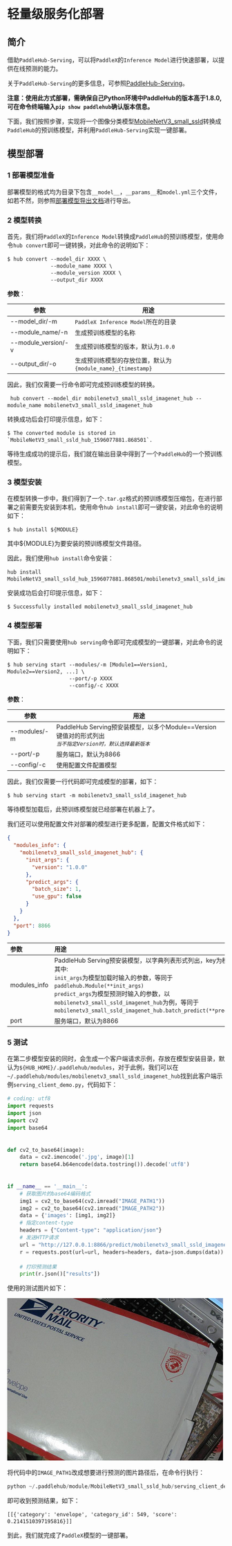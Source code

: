 # 轻量级服务化部署
## 简介
借助`PaddleHub-Serving`，可以将`PaddleX`的`Inference Model`进行快速部署，以提供在线预测的能力。

关于`PaddleHub-Serving`的更多信息，可参照[PaddleHub-Serving](https://github.com/PaddlePaddle/PaddleHub/blob/develop/docs/tutorial/serving.md)。

**注意：使用此方式部署，需确保自己Python环境中PaddleHub的版本高于1.8.0, 可在命令终端输入`pip show paddlehub`确认版本信息。**


下面，我们按照步骤，实现将一个图像分类模型[MobileNetV3_small_ssld](https://bj.bcebos.com/paddlex/models/mobilenetv3_small_ssld_imagenet.tar.gz)转换成`PaddleHub`的预训练模型，并利用`PaddleHub-Serving`实现一键部署。


## 模型部署

### 1 部署模型准备
部署模型的格式均为目录下包含`__model__`，`__params__`和`model.yml`三个文件，如若不然，则参照[部署模型导出文档](./export_model.md)进行导出。

### 2 模型转换
首先，我们将`PaddleX`的`Inference Model`转换成`PaddleHub`的预训练模型，使用命令`hub convert`即可一键转换，对此命令的说明如下：

```shell
$ hub convert --model_dir XXXX \
              --module_name XXXX \
              --module_version XXXX \
              --output_dir XXXX
```
**参数**：

|参数|用途|
|-|-|
|--model_dir/-m|`PaddleX Inference Model`所在的目录|
|--module_name/-n|生成预训练模型的名称|
|--module_version/-v|生成预训练模型的版本，默认为`1.0.0`|
|--output_dir/-o|生成预训练模型的存放位置，默认为`{module_name}_{timestamp}`|

因此，我们仅需要一行命令即可完成预训练模型的转换。

```shell
 hub convert --model_dir mobilenetv3_small_ssld_imagenet_hub --module_name mobilenetv3_small_ssld_imagenet_hub
```

转换成功后会打印提示信息，如下：
```shell
$ The converted module is stored in `MobileNetV3_small_ssld_hub_1596077881.868501`.
```
等待生成成功的提示后，我们就在输出目录中得到了一个`PaddleHub`的一个预训练模型。

### 3 模型安装
在模型转换一步中，我们得到了一个`.tar.gz`格式的预训练模型压缩包，在进行部署之前需要先安装到本机，使用命令`hub install`即可一键安装，对此命令的说明如下：
```shell
$ hub install ${MODULE}
```
其中${MODULE}为要安装的预训练模型文件路径。

因此，我们使用`hub install`命令安装：
```shell
hub install MobileNetV3_small_ssld_hub_1596077881.868501/mobilenetv3_small_ssld_imagenet_hub.tar.gz
```
安装成功后会打印提示信息，如下：
```shell
$ Successfully installed mobilenetv3_small_ssld_imagenet_hub
```

### 4 模型部署
下面，我们只需要使用`hub serving`命令即可完成模型的一键部署，对此命令的说明如下：
```shell
$ hub serving start --modules/-m [Module1==Version1, Module2==Version2, ...] \
                    --port/-p XXXX
                    --config/-c XXXX
```

**参数**：

|参数|用途|
|-|-|
|--modules/-m|PaddleHub Serving预安装模型，以多个Module==Version键值对的形式列出<br>*`当不指定Version时，默认选择最新版本`*|
|--port/-p|服务端口，默认为8866|
|--config/-c|使用配置文件配置模型|

因此，我们仅需要一行代码即可完成模型的部署，如下：

```shell
$ hub serving start -m mobilenetv3_small_ssld_imagenet_hub
```
等待模型加载后，此预训练模型就已经部署在机器上了。

我们还可以使用配置文件对部署的模型进行更多配置，配置文件格式如下：
```json
{
  "modules_info": {
    "mobilenetv3_small_ssld_imagenet_hub": {
      "init_args": {
        "version": "1.0.0"
      },
      "predict_args": {
        "batch_size": 1,
        "use_gpu": false
      }
    }
  },
  "port": 8866
}

```
|  参数 |  用途  |
|:----- | :----- |
|modules_info|PaddleHub Serving预安装模型，以字典列表形式列出，key为模型名称。其中:<br>`init_args`为模型加载时输入的参数，等同于`paddlehub.Module(**init_args)`<br>`predict_args`为模型预测时输入的参数，以`mobilenetv3_small_ssld_imagenet_hub`为例，等同于`mobilenetv3_small_ssld_imagenet_hub.batch_predict(**predict_args)`
|port|服务端口，默认为8866|

### 5 测试
在第二步模型安装的同时，会生成一个客户端请求示例，存放在模型安装目录，默认为`${HUB_HOME}/.paddlehub/modules`，对于此例，我们可以在`~/.paddlehub/modules/mobilenetv3_small_ssld_imagenet_hub`找到此客户端示例`serving_client_demo.py`，代码如下：

```python
# coding: utf8
import requests
import json
import cv2
import base64


def cv2_to_base64(image):
    data = cv2.imencode('.jpg', image)[1]
    return base64.b64encode(data.tostring()).decode('utf8')


if __name__ == '__main__':
    # 获取图片的base64编码格式
    img1 = cv2_to_base64(cv2.imread("IMAGE_PATH1"))
    img2 = cv2_to_base64(cv2.imread("IMAGE_PATH2"))
    data = {'images': [img1, img2]}
    # 指定content-type
    headers = {"Content-type": "application/json"}
    # 发送HTTP请求
    url = "http://127.0.0.1:8866/predict/mobilenetv3_small_ssld_imagenet_hub"
    r = requests.post(url=url, headers=headers, data=json.dumps(data))

    # 打印预测结果
    print(r.json()["results"])
```
使用的测试图片如下：

![](../train/images/test.jpg)

将代码中的`IMAGE_PATH1`改成想要进行预测的图片路径后，在命令行执行：
```python
python ~/.paddlehub/module/MobileNetV3_small_ssld_hub/serving_client_demo.py
```
即可收到预测结果，如下：
```shell
[[{'category': 'envelope', 'category_id': 549, 'score': 0.2141510397195816}]]
````

到此，我们就完成了`PaddleX`模型的一键部署。
